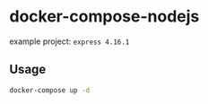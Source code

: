 # docker-compose-nodejs

example project: `express 4.16.1`

## Usage
```bash
docker-compose up -d
```